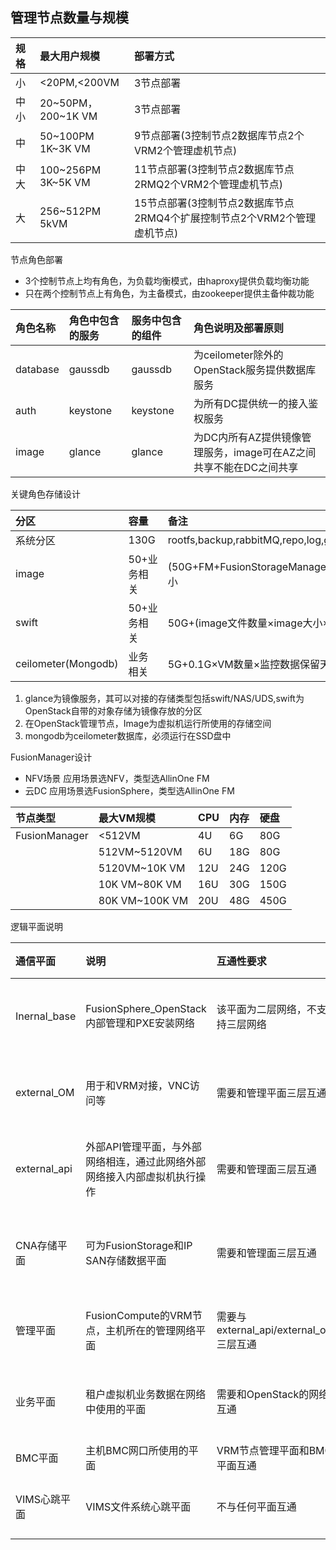 管理节点数量与规模
---

| 规格 | 最大用户规模 | 部署方式 |
|:---- |:----------- |:--------- |
| 小  | <20PM,<200VM| 3节点部署 |
|中小 | 20~50PM，200~1K VM|3节点部署 |
| 中 |50~100PM 1K~3K VM | 9节点部署(3控制节点2数据库节点2个VRM2个管理虚机节点)|
|中大 | 100~256PM 3K~5K VM|11节点部署(3控制节点2数据库节点2RMQ2个VRM2个管理虚机节点) |
|大|256~512PM 5kVM|15节点部署(3控制节点2数据库节点2RMQ4个扩展控制节点2个VRM2个管理虚机节点)|

节点角色部署

- 3个控制节点上均有角色，为负载均衡模式，由haproxy提供负载均衡功能
- 只在两个控制节点上有角色，为主备模式，由zookeeper提供主备仲裁功能

|角色名称|角色中包含的服务|服务中包含的组件|角色说明及部署原则|
|:---|:---|:---|:---|
|database|gaussdb|gaussdb|为ceilometer除外的OpenStack服务提供数据库服务|
|auth|keystone|keystone|为所有DC提供统一的接入鉴权服务|
|image|glance|glance|为DC内所有AZ提供镜像管理服务，image可在AZ之间共享不能在DC之间共享|

关键角色存储设计

|分区|容量|备注|
|:---|:---|:---|
|系统分区|130G|rootfs,backup,rabbitMQ,repo,log,gaussdb,zookeeper|
|image|50+业务相关|(50G+FM+FusionStorageManager+VRM+SC)硬盘大小|
|swift|50+业务相关|50G+(image文件数量×image大小×130%)|
|ceilometer(Mongodb)|业务相关|5G+0.1G×VM数量×监控数据保留天数|

1. glance为镜像服务，其可以对接的存储类型包括swift/NAS/UDS,swift为OpenStack自带的对象存储为镜像存放的分区
2. 在OpenStack管理节点，Image为虚拟机运行所使用的存储空间
3. mongodb为ceilometer数据库，必须运行在SSD盘中

FusionManager设计
- NFV场景 应用场景选NFV，类型选AllinOne FM
- 云DC 应用场景选FusionSphere，类型选AllinOne FM

|节点类型 |最大VM规模 |CPU |内存 |硬盘 |
|:---|:---|:---|:---|:---|
|FusionManager|<512VM|4U|6G|80G|
||512VM~5120VM|6U|18G|80G|
||5120VM~10K VM|12U|24G|120G|
||10K VM~80K VM|16U|30G|150G|
||80K VM~100K VM|20U|48G|450G|

逻辑平面说明

|通信平面|说明|互通性要求|交换机端口配置建议|
|:---|:---|:---|:---|
|Inernal_base|FusionSphere_OpenStack内部管理和PXE安装网络|该平面为二层网络，不支持三层网络|该平面为untag平面,在相关交换机上配置default vlan|
|external_OM|用于和VRM对接，VNC访问等|需要和管理平面三层互通|建议交换机设置trunk,允许external_om平面通过|
|external_api|外部API管理平面，与外部网络相连，通过此网络外部网络接入内部虚拟机执行操作|需要和管理面三层互通|建议交换机设置trunk,允许业务平面external_api平面通过|
|CNA存储平面|可为FusionStorage和IP SAN存储数据平面|需要和管理面三层互通|建议交换机设置trunk,允许external_api平面vlan通过|
|管理平面|FusionCompute的VRM节点，主机所在的管理网络平面|需要与external_api/external_om三层互通|建议交换机设置trunk,允许管理平面vlan通过|
|业务平面|租户虚拟机业务数据在网络中使用的平面|需要和OpenStack的网络互通|建议交换机设置trunk,允许业务平面vlanpool通过|
|BMC平面|主机BMC网口所使用的平面|VRM节点管理平面和BMC平面互通|建议交换机设置access|
|VIMS心跳平面|VIMS文件系统心跳平面|不与任何平面互通|建议交换机配置trunk,并允许VIMS心跳VLAN通过|

